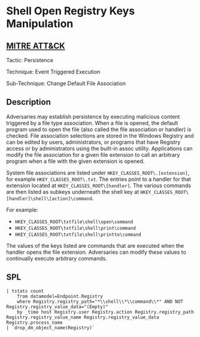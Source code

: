 # Shell Open Registry Keys Manipulation

## [MITRE ATT&CK](https://attack.mitre.org/techniques/T1546/001/)
Tactic: Persistence

Technique: Event Triggered Execution

Sub-Technique: Change Default File Association

## Description
Adversaries may establish persistence by executing malicious content triggered by a file type association. When a file is opened, the default program used to open the file (also called the file association or handler) is checked. File association selections are stored in the Windows Registry and can be edited by users, administrators, or programs that have Registry access or by administrators using the built-in assoc utility. Applications can modify the file association for a given file extension to call an arbitrary program when a file with the given extension is opened.

System file associations are listed under `HKEY_CLASSES_ROOT\.[extension]`, for example `HKEY_CLASSES_ROOT\.txt`. The entries point to a handler for that extension located at `HKEY_CLASSES_ROOT\[handler]`. The various commands are then listed as subkeys underneath the shell key at `HKEY_CLASSES_ROOT\[handler]\shell\[action]\command`.

For example:
- `HKEY_CLASSES_ROOT\txtfile\shell\open\command`
- `HKEY_CLASSES_ROOT\txtfile\shell\print\command`
- `HKEY_CLASSES_ROOT\txtfile\shell\printto\command`

The values of the keys listed are commands that are executed when the handler opens the file extension. Adversaries can modify these values to continually execute arbitrary commands.

## SPL
```spl
| tstats count
    from datamodel=Endpoint.Registry 
    where Registry.registry_path="*\\shell\\*\\command\\*" AND NOT Registry.registry_value_data="(Empty)"
    by _time host Registry.user Registry.action Registry.registry_path Registry.registry_value_name Registry.registry_value_data Registry.process_name
| `drop_dm_object_name(Registry)`
```